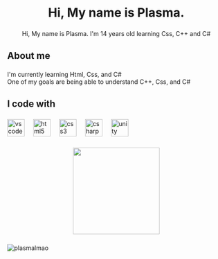 <h1 align="center">Hi, My name is Plasma.</h1>

###

<p align="center">Hi, My name is Plasma. I'm 14 years old learning Css, C++ and C#</p>

###

<h2 align="left">About me</h2>

###

<p align="left">I'm currently learning Html, Css, and C#<br> One of my goals are being able to understand C++, Css, and C#</p>

###

<h2 align="left">I code with</h2>

###

<div align="left">
  <img src="https://cdn.jsdelivr.net/gh/devicons/devicon/icons/vscode/vscode-original-wordmark.svg" height="40" alt="vscode logo"  />
  <img width="12" />
  <img src="https://cdn.jsdelivr.net/gh/devicons/devicon/icons/html5/html5-original.svg" height="40" alt="html5 logo"  />
  <img width="12" />
  <img src="https://cdn.jsdelivr.net/gh/devicons/devicon/icons/css3/css3-original.svg" height="40" alt="css3 logo"  />
  <img width="12" />
  <img src="https://cdn.jsdelivr.net/gh/devicons/devicon/icons/csharp/csharp-original.svg" height="40" alt="csharp logo"  />
  <img width="12" />
  <img src="https://cdn.jsdelivr.net/gh/devicons/devicon/icons/unity/unity-original.svg" height="40" alt="unity logo"  />
</div>

###

<div align="center">
  <img height="200" src="https://media3.giphy.com/media/v1.Y2lkPTc5MGI3NjExdndpamUxY2gyZzNncDhjMm11NHY5ZXN3Ym52ZGoxdHUwcnp1MjRkZSZlcD12MV9pbnRlcm5hbF9naWZfYnlfaWQmY3Q9Zw/MDJ9IbxxvDUQM/giphy.gif"  />
</div>

###
<p align="left"> <img src="https://komarev.com/ghpvc/?username=plasmalmao&label=Profile%20views&color=0e75b6&style=flat" alt="plasmalmao" /> </p>

